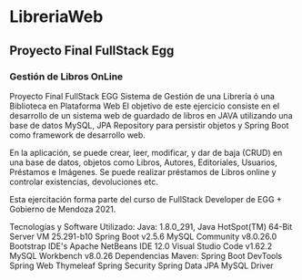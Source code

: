 # LibreriaWeb
## Proyecto Final FullStack Egg

### Gestión de Libros OnLine

Proyecto Final FullStack EGG Sistema de Gestión de una Librería ó una Biblioteca en Plataforma Web
El objetivo de este ejercicio consiste en el desarrollo de un sistema web de guardado de libros en JAVA utilizando una base de datos MySQL, JPA Repository para persistir objetos y Spring Boot como framework de desarrollo web.

En la aplicación, se puede crear, leer, modificar, y dar de baja (CRUD) en una base de datos, objetos como Libros, Autores, Editoriales, Usuarios, Préstamos e Imágenes. Se puede realizar préstamos de Libros online y controlar existencias, devoluciones etc. 

Esta ejercitación forma parte del curso de FullStack Developer de EGG + Gobierno de Mendoza 2021.

Tecnologías y Software Utilizado:
Java: 1.8.0_291, Java HotSpot(TM) 64-Bit Server VM 25.291-b10
Spring Boot v2.5.6
MySQL Community v8.0.26.0
Bootstrap
IDE's Apache NetBeans IDE 12.0
Visual Studio Code v1.62.2
MySQL Workbench v8.0.26
Dependencias Maven:
Spring Boot DevTools
Spring Web
Thymeleaf
Spring Security
Spring Data JPA
MySQL Driver
